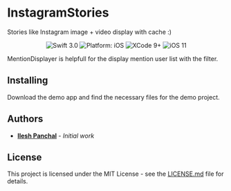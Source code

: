 # InstagramStories
Stories like Instagram image + video display with cache :)

<p align="center">
<img src="https://img.shields.io/badge/Swift-3.0-orange.svg" alt="Swift 3.0"/>
<img src="https://img.shields.io/badge/platform-iOS-brightgreen.svg" alt="Platform: iOS"/>
<img src="https://img.shields.io/badge/Xcode-9%2B-brightgreen.svg" alt="XCode 9+"/>
<img src="https://img.shields.io/badge/iOS-11%2B-brightgreen.svg" alt="iOS 11"/>
</a>
</p>

MentionDisplayer is helpfull for the display mention user list with the filter.


## Installing

Download the demo app and find the necessary files for the demo project.


## Authors

* **[Ilesh Panchal](https://github.com/ilesh)** - *Initial work*


## License

This project is licensed under the MIT License - see the [LICENSE.md](LICENSE.md) file for details.
